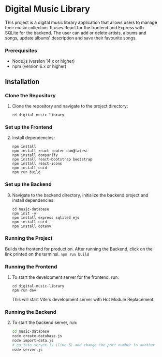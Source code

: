 # Digital Music Library
This project is a digital music library application that allows users to manage their music collection. It uses React for the frontend and Express with SQLite for the backend.
The user can add or delete artists, albums and songs, update albums' description and save their favourite songs.

### Prerequisites
- Node.js (version 14.x or higher)
- npm (version 6.x or higher)

## Installation

### Clone the Repository
1. Clone the repository and navigate to the project directory:
    ```
    cd digital-music-library
    ```

### Set up the Frontend
2. Install dependencies:
    ```
    npm install
    npm install react-router-dom@latest
    npm install dompurify
    npm install react-bootstrap bootstrap
    npm install react-icons
    npm install uuid
    npm run build
    ```

### Set up the Backend
3. Navigate to the backend directory, initialize the backend project and install dependencies:
    ```
    cd music-database
    npm init -y
    npm install express sqlite3 ejs
    npm install uuid
    npm install dotenv
    ```

### Running the Project
Builds the frontend for production. After running the Backend, click on the link printed on the terminal.
    ```
    npm run build
    ```


### Running the Frontend
1. To start the development server for the frontend, run:
    ```
    cd digital-music-library
    npm run dev
    ```
   This will start Vite's development server with Hot Module Replacement.

### Running the Backend
2. To start the backend server, run:
    ```bash
    cd music-database
    node create-database.js
    node import-data.js
    # go into server.js (line 5) and change the port number to another unused port, other than 3000 and 3001
    node server.js
    ```
